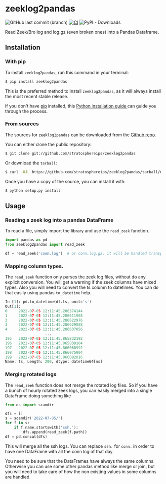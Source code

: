 # zeeklog2pandas  
![GitHub last commit (branch)](https://img.shields.io/github/last-commit/stratosphereips/zeeklog2pandas/main)
[![CI](https://github.com/stratosphereips/zeeklog2pandas/actions/workflows/publish-to-test.yml/badge.svg)](https://github.com/stratosphereips/zeeklog2pandas/actions/workflows/docker-image.yml)
![PyPI - Downloads](https://img.shields.io/pypi/dm/zeeklog2pandas)

Read Zeek/Bro log and log.gz (even broken ones) into a Pandas Dataframe.  

## Installation
### With pip
To install `zeeklog2pandas`, run this command in your terminal:  
  
```bash
$ pip install zeeklog2pandas 
```

This is the preferred method to install `zeeklog2pandas`, as it will always install the most recent stable release.  
  
If you don't have [pip](https://pip.pypa.io) installed, this [Python installation guide ](http://docs.python-guide.org/en/latest/starting/installation/)can guide you through the process.  

### From sources
The sources for `zeeklog2pandas` can be downloaded from the [Github repo](https://github.com/stratosphereips/zeeklog2pandas).  

You can either clone the public repository:  
```bash
$ git clone git://github.com/stratosphereips/zeeklog2pandas
```
Or download the `tarball`:  
  
```bash
$ curl -OJL https://github.com/stratosphereips/zeeklog2pandas/tarball/main
```  
  
Once you have a copy of the source, you can install it with:  
  
```bash
$ python setup.py install
```

## Usage
### Reading a zeek log into a pandas DataFrame
To read a file, simply import the library and use the `read_zeek` function. 
```python
import pandas as pd
from zeeklog2pandas import read_zeek

df = read_zeek('conn.log')  # or conn.log.gz, it will be handled transparently
```

### Mapping column types.
The `read_zeek` function only parses the zeek log files, without do any explicit conversion. You will get a warning if the zeek columns have mixed types. Also you will need to convert the ts column to datetimes. You can do that easily using pandas `to_datetime` help.

```python
In [1]: pd.to_datetime(df.ts, unit='s')  
Out[1]:    
0     2022-07-05 12:11:45.286374144  
1     2022-07-05 12:11:45.286611968  
2     2022-07-05 12:11:45.286622976  
3     2022-07-05 12:11:45.286629888  
4     2022-07-05 12:11:45.286637056  
                  ...                
195   2022-07-05 12:11:45.865832192  
196   2022-07-05 12:11:45.865839104  
197   2022-07-05 12:11:45.866068992  
198   2022-07-05 12:11:45.866075904  
199   2022-07-05 12:11:45.866082816  
Name: ts, Length: 200, dtype: datetime64[ns]
```

### Merging rotated logs
The `read_zeek` function does not merge the rotated log files. So if you have a bunch of hourly rotated zeek logs, you can easily merged into a single DataFrame doing something like

```python
from os import scandir

dfs = []
s = scandir('2022-07-05/')
for f in s:
	if f.name.startswith('ssh.'):
		dfs.append(read_zeek(f.path))
df = pd.concat(dfs)
```

This will merge all the ssh logs. You can replace `ssh.` for `conn.` in order to have one DataFrame with all the conn log of that day.

You need to be sure that the DataFrames have always the same columns. Otherwise you can use some other pandas method like merge or join, but you will need to take care of how the non existing values in some columns are handled.

